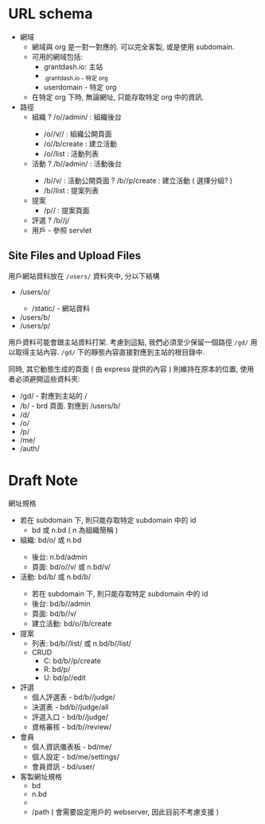 # URL schema

 - 網域
   - 網域與 org 是一對一對應的. 可以完全客製, 或是使用 subdomain.
   - 可用的網域包括:
     - grantdash.io: 主站
     - <sub>.grantdash.io     - 特定 org 
     - userdomain             - 特定 org
   - 在特定 org 下時, 無論網址, 只能存取特定 org 中的資訊.
 - 路徑
   - 組織
     ? /o/<slug>/admin/     : 組織後台
     - /o/<slug>/v/<page>/  : 組織公開頁面
     - /o/<slug>/b/create   : 建立活動
     - /o/<slug>/list       : 活動列表
   - 活動
     ? /b/<slug>/admin/     : 活動後台
     - /b/<slug>/v/<page>   : 活動公開頁面
     ? /b/<slug>/p/create   : 建立活動 ( 選擇分組? )
     - /b/<slug>/list       : 提案列表
   - 提案
     - /p/<id>/             : 提案頁面
   - 評選
     ? /b/<slug>/j/
   - 用戶 - 參照 servlet


## Site Files and Upload Files

用戶網站資料放在 `/users/` 資料夾中, 分以下結構
 - /users/o/<oid>
   - /static/ - 網站資料
 - /users/b/<bid>
 - /users/p/<pid>

用戶資料可能會跟主站資料打架. 考慮到這點, 我們必須至少保留一個路徑 `/gd/` 用以取得主站內容. `/gd/` 下的靜態內容直接對應到主站的根目錄中.

同時, 其它動態生成的頁面 ( 由 express 提供的內容 ) 則維持在原本的位置, 使用者必須避開這些資料夾:

 - /gd/ - 對應到主站的 /
 - /b/  - brd 頁面. 對應到 /users/b/<bid>
 - /d/
 - /o/
 - /p/
 - /me/
 - /auth/


# Draft Note

網址規格
 - 若在 subdomain 下, 則只能存取特定 subdomain 中的 id
   - bd 或 n.bd ( n 為組織簡稱 )
 - 組織: bd/o/<name> 或 n.bd
   - 後台: n.bd/admin
   - 頁面: bd/o/<name>/v/<page> 或 n.bd/v/<page>
 - 活動: bd/b/<id> 或 n.bd/b/<id>
   - 若在 subdomain 下, 則只能存取特定 subdomain 中的 id
   - 後台: bd/b/<id>/admin
   - 頁面: bd/b/<id>/v/<page>
   - 建立活動: bd/o/<name>/b/create
 - 提案
   - 列表: bd/b/<id>/list/<page> 或 n.bd/b/<id>/list/<page>
   - CRUD
     - C: bd/b/<id>/p/create
     - R: bd/p/<id>
     - U: bd/p/<id>/edit
 - 評選
   - 個人評選表 - bd/b/<id>/judge/<uid>
   - 決選表 -  bd/b/<id>/judge/all
   - 評選入口 - bd/b/<id>/judge/
   - 資格審核 - bd/b/<id>/review/
 - 會員
   - 個人資訊儀表板 - bd/me/
   - 個人設定 - bd/me/settings/
   - 會員資訊 - bd/user/<id>
 - 客製網址規格
   - bd
   - n.bd
   - <custom-domain>
   - <custom-domain>/path ( 會需要設定用戶的 webserver, 因此目前不考慮支援 )

